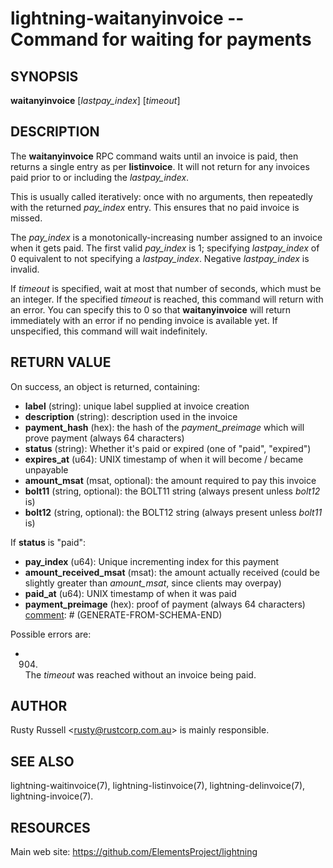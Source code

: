 lightning-waitanyinvoice -- Command for waiting for payments
============================================================

SYNOPSIS
--------

**waitanyinvoice** \[*lastpay\_index*\] \[*timeout*\]

DESCRIPTION
-----------

The **waitanyinvoice** RPC command waits until an invoice is paid, then
returns a single entry as per **listinvoice**. It will not return for
any invoices paid prior to or including the *lastpay\_index*.

This is usually called iteratively: once with no arguments, then
repeatedly with the returned *pay\_index* entry. This ensures that no
paid invoice is missed.

The *pay\_index* is a monotonically-increasing number assigned to an
invoice when it gets paid. The first valid *pay\_index* is 1; specifying
*lastpay\_index* of 0 equivalent to not specifying a *lastpay\_index*.
Negative *lastpay\_index* is invalid.

If *timeout* is specified, wait at most that number of seconds, which
must be an integer.
If the specified *timeout* is reached, this command will return with an
error.
You can specify this to 0 so that **waitanyinvoice** will return
immediately with an error if no pending invoice is available yet.
If unspecified, this command will wait indefinitely.

RETURN VALUE
------------

[comment]: # (GENERATE-FROM-SCHEMA-START)
On success, an object is returned, containing:
- **label** (string): unique label supplied at invoice creation
- **description** (string): description used in the invoice
- **payment_hash** (hex): the hash of the *payment_preimage* which will prove payment (always 64 characters)
- **status** (string): Whether it's paid or expired (one of "paid", "expired")
- **expires_at** (u64): UNIX timestamp of when it will become / became unpayable
- **amount_msat** (msat, optional): the amount required to pay this invoice
- **bolt11** (string, optional): the BOLT11 string (always present unless *bolt12* is)
- **bolt12** (string, optional): the BOLT12 string (always present unless *bolt11* is)

If **status** is "paid":
  - **pay_index** (u64): Unique incrementing index for this payment
  - **amount_received_msat** (msat): the amount actually received (could be slightly greater than *amount_msat*, since clients may overpay)
  - **paid_at** (u64): UNIX timestamp of when it was paid
  - **payment_preimage** (hex): proof of payment (always 64 characters)
[comment]: # (GENERATE-FROM-SCHEMA-END)

Possible errors are:

* 904.
  The *timeout* was reached without an invoice being paid.

AUTHOR
------

Rusty Russell <<rusty@rustcorp.com.au>> is mainly responsible.

SEE ALSO
--------

lightning-waitinvoice(7), lightning-listinvoice(7),
lightning-delinvoice(7), lightning-invoice(7).

RESOURCES
---------

Main web site: <https://github.com/ElementsProject/lightning>

[comment]: # ( SHA256STAMP:78bf07150eb67148d87187f36937536a44ed7aa489d5f9c410cd9ce7a7d6db89)
